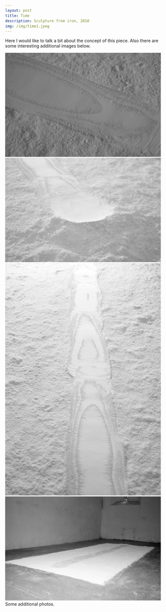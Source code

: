 ```yaml
---
layout: post
title: Time
description: Sculpture from iron, 2010
img: /img/time1.jpeg
---
```


Here I would like to talk a bit about the concept of this piece. Also there are some interesting additional images below.


<div class="img_row">
  <img class="col three" src="/img/time1.jpeg"/>
</div>
<div class="img_row">
  <img class="col three" src="/img/time2.jpeg"/>
</div>
<div class="img_row">
  <img class="col three" src="/img/time3.jpeg"/>
</div>
<div class="img_row">
  <img class="col three" src="/img/time4.jpeg"/>
</div>
<div class="col three caption">
	Some additional photos.
</div>
